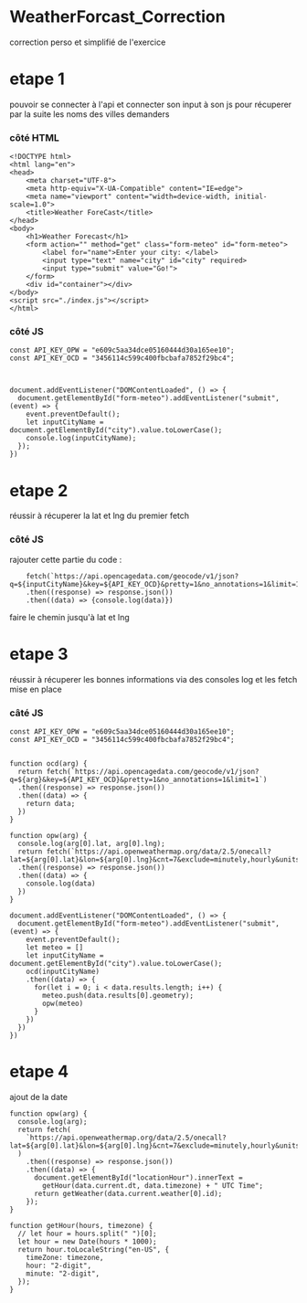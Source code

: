 # WeatherForcast_Correction

correction perso et simplifié de l'exercice

# etape 1

pouvoir se connecter à l'api et connecter son input à son js pour récuperer par la suite les noms des villes demanders

### côté HTML

```
<!DOCTYPE html>
<html lang="en">
<head>
    <meta charset="UTF-8">
    <meta http-equiv="X-UA-Compatible" content="IE=edge">
    <meta name="viewport" content="width=device-width, initial-scale=1.0">
    <title>Weather ForeCast</title>
</head>
<body>
    <h1>Weather Forecast</h1>
    <form action="" method="get" class="form-meteo" id="form-meteo">
        <label for="name">Enter your city: </label>
        <input type="text" name="city" id="city" required>
        <input type="submit" value="Go!">
    </form>
    <div id="container"></div>
</body>
<script src="./index.js"></script>
</html>
```

### côté JS

```
const API_KEY_OPW = "e609c5aa34dce05160444d30a165ee10";
const API_KEY_OCD = "3456114c599c400fbcbafa7852f29bc4";



document.addEventListener("DOMContentLoaded", () => {
  document.getElementById("form-meteo").addEventListener("submit", (event) => {
    event.preventDefault();
    let inputCityName = document.getElementById("city").value.toLowerCase();
    console.log(inputCityName);
  });
})
```

# etape 2

réussir à récuperer la lat et lng du premier fetch

### côté JS

rajouter cette partie du code :

```
    fetch(`https://api.opencagedata.com/geocode/v1/json?q=${inputCityName}&key=${API_KEY_OCD}&pretty=1&no_annotations=1&limit=1`)
    .then((response) => response.json())
    .then((data) => {console.log(data)})
```

faire le chemin jusqu'à lat et lng

# etape 3

réussir à récuperer les bonnes informations via des consoles log et les fetch mise en place

### câté JS

```
const API_KEY_OPW = "e609c5aa34dce05160444d30a165ee10";
const API_KEY_OCD = "3456114c599c400fbcbafa7852f29bc4";


function ocd(arg) {
  return fetch(`https://api.opencagedata.com/geocode/v1/json?q=${arg}&key=${API_KEY_OCD}&pretty=1&no_annotations=1&limit=1`)
  .then((response) => response.json())
  .then((data) => {
    return data;
  })
}

function opw(arg) {
  console.log(arg[0].lat, arg[0].lng);
  return fetch(`https://api.openweathermap.org/data/2.5/onecall?lat=${arg[0].lat}&lon=${arg[0].lng}&cnt=7&exclude=minutely,hourly&units=metric&appid=${API_KEY_OPW}`)
  .then((response) => response.json())
  .then((data) => {
    console.log(data)
  })
}

document.addEventListener("DOMContentLoaded", () => {
  document.getElementById("form-meteo").addEventListener("submit", (event) => {
    event.preventDefault();
    let meteo = []
    let inputCityName = document.getElementById("city").value.toLowerCase();
    ocd(inputCityName)
    .then((data) => {
      for(let i = 0; i < data.results.length; i++) {
        meteo.push(data.results[0].geometry);
        opw(meteo)
      }
    })
  })
})
```

# etape 4

ajout de la date

```
function opw(arg) {
  console.log(arg);
  return fetch(
    `https://api.openweathermap.org/data/2.5/onecall?lat=${arg[0].lat}&lon=${arg[0].lng}&cnt=7&exclude=minutely,hourly&units=metric&appid=${API_KEY_OPW}`
  )
    .then((response) => response.json())
    .then((data) => {
      document.getElementById("locationHour").innerText =
        getHour(data.current.dt, data.timezone) + " UTC Time";
      return getWeather(data.current.weather[0].id);
    });
}

function getHour(hours, timezone) {
  // let hour = hours.split(" ")[0];
  let hour = new Date(hours * 1000);
  return hour.toLocaleString("en-US", {
    timeZone: timezone,
    hour: "2-digit",
    minute: "2-digit",
  });
}

```
